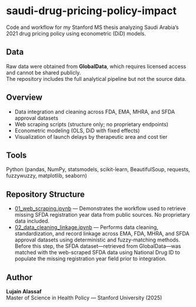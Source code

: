 # saudi-drug-pricing-policy-impact
Code and workflow for my Stanford MS thesis analyzing Saudi Arabia’s 2021 drug pricing policy using econometric (DiD) models. 

## Data
Raw data were obtained from **GlobalData**, which requires licensed access and cannot be shared publicly.  
The repository includes the full analytical pipeline but not the source data.


## Overview
- Data integration and cleaning across FDA, EMA, MHRA, and SFDA approval datasets  
- Web scraping scripts (structure only; no proprietary endpoints)  
- Econometric modeling (OLS, DiD with fixed effects)  
- Visualization of launch delays by therapeutic area and cost tier


## Tools
Python (pandas, NumPy, statsmodels, scikit-learn, BeautifulSoup, requests, fuzzywuzzy, matplotlib, seaborn)

## Repository Structure

- [01_web_scraping.ipynb](https://github.com/Lujainism/saudi-drug-pricing-policy-impact/blob/main/01_web_scraping.ipynb) — Demonstrates the workflow used to retrieve missing SFDA registration year data from public sources. No proprietary data included.
- [02_data_cleaning_linkage.ipynb](https://github.com/Lujainism/saudi-drug-pricing-policy-impact/blob/main/02_data_cleaning_linkage.ipynb) — Performs data cleaning, standardization, and record linkage across EMA, FDA, MHRA, and SFDA approval datasets using deterministic and fuzzy-matching methods. Before this step, the SFDA dataset—retrieved from GlobalData—was matched with the web-scraped SFDA data using National Drug ID to populate the missing registration year field prior to integration.



## Author
**Lujain Alassaf**  
Master of Science in Health Policy — Stanford University (2025)  
